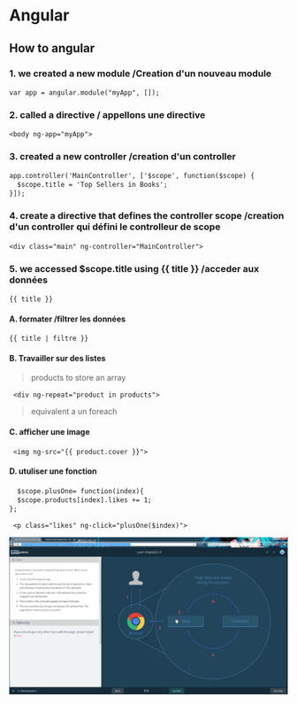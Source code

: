 # Angular

## How to angular

### 1. we created a new module /Creation d'un nouveau module
```
var app = angular.module("myApp", []);
```

### 2. called a directive / appellons une directive
```
<body ng-app="myApp">

```

### 3. created a new controller /creation d'un controller
```
app.controller('MainController', ['$scope', function($scope) { 
  $scope.title = 'Top Sellers in Books'; 
}]);
```

### 4. create a directive that defines the controller scope /creation d'un controller qui défini le controlleur de scope
```
<div class="main" ng-controller="MainController">
```

###  5. we accessed $scope.title using {{ title }} /acceder aux données
```
{{ title }}
```

####  A. formater /filtrer les données

>
```
{{ title | filtre }}
```
>
####  B. Travailler sur des listes

> products to store an array 
```
 <div ng-repeat="product in products">
```
> equivalent a un foreach

####  C. afficher une image

>
```
 <img ng-src="{{ product.cover }}"> 
```
>

####  D. utuliser une fonction

>
```
  $scope.plusOne= function(index){ 
  $scope.products[index].likes += 1; 
}; 
```
>

>
```
 <p class="likes" ng-click="plusOne($index)">

```
>
![image](https://github.com/Sergio2008/memo/blob/master/shema-Angular-Codcad.png?raw=true)
